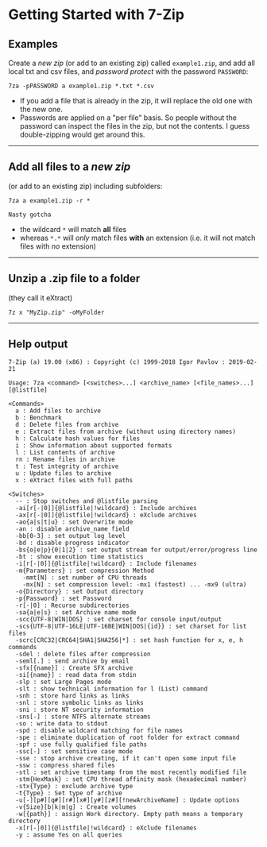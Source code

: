 ﻿# Getting Started with 7-Zip


## Examples

Create a *new zip* (or add to an existing zip) called `example1.zip`, and add all local txt and csv files, and *password protect* with the password `PASSWORD`:

	7za -pPASSWORD a example1.zip *.txt *.csv


- If you add a file that is already in the zip, it will replace the old one with the new one.
- Passwords are applied on a "per file" basis. So people without the password can inspect the files in the zip, but not the contents. I guess double-zipping would get around this.

-----


## Add all files to a *new zip*

(or add to an existing zip) including subfolders:


	7za a example1.zip -r *


`Nasty gotcha`

- the wildcard `*` will match **all** files
- whereas `*.*` will *only* match files **with** an extension (i.e. it will not match files with *no* extension)


-----

## Unzip a .zip file to a folder

(they call it eXtract)

	7z x "MyZip.zip" -oMyFolder



-----


## Help output

	7-Zip (a) 19.00 (x86) : Copyright (c) 1999-2018 Igor Pavlov : 2019-02-21

	Usage: 7za <command> [<switches>...] <archive_name> [<file_names>...] [@listfile]

	<Commands>
	  a : Add files to archive
	  b : Benchmark
	  d : Delete files from archive
	  e : Extract files from archive (without using directory names)
	  h : Calculate hash values for files
	  i : Show information about supported formats
	  l : List contents of archive
	  rn : Rename files in archive
	  t : Test integrity of archive
	  u : Update files to archive
	  x : eXtract files with full paths

	<Switches>
	  -- : Stop switches and @listfile parsing
	  -ai[r[-|0]]{@listfile|!wildcard} : Include archives
	  -ax[r[-|0]]{@listfile|!wildcard} : eXclude archives
	  -ao{a|s|t|u} : set Overwrite mode
	  -an : disable archive_name field
	  -bb[0-3] : set output log level
	  -bd : disable progress indicator
	  -bs{o|e|p}{0|1|2} : set output stream for output/error/progress line
	  -bt : show execution time statistics
	  -i[r[-|0]]{@listfile|!wildcard} : Include filenames
	  -m{Parameters} : set compression Method
		-mmt[N] : set number of CPU threads
		-mx[N] : set compression level: -mx1 (fastest) ... -mx9 (ultra)
	  -o{Directory} : set Output directory
	  -p{Password} : set Password
	  -r[-|0] : Recurse subdirectories
	  -sa{a|e|s} : set Archive name mode
	  -scc{UTF-8|WIN|DOS} : set charset for console input/output
	  -scs{UTF-8|UTF-16LE|UTF-16BE|WIN|DOS|{id}} : set charset for list files
	  -scrc[CRC32|CRC64|SHA1|SHA256|*] : set hash function for x, e, h commands
	  -sdel : delete files after compression
	  -seml[.] : send archive by email
	  -sfx[{name}] : Create SFX archive
	  -si[{name}] : read data from stdin
	  -slp : set Large Pages mode
	  -slt : show technical information for l (List) command
	  -snh : store hard links as links
	  -snl : store symbolic links as links
	  -sni : store NT security information
	  -sns[-] : store NTFS alternate streams
	  -so : write data to stdout
	  -spd : disable wildcard matching for file names
	  -spe : eliminate duplication of root folder for extract command
	  -spf : use fully qualified file paths
	  -ssc[-] : set sensitive case mode
	  -sse : stop archive creating, if it can't open some input file
	  -ssw : compress shared files
	  -stl : set archive timestamp from the most recently modified file
	  -stm{HexMask} : set CPU thread affinity mask (hexadecimal number)
	  -stx{Type} : exclude archive type
	  -t{Type} : Set type of archive
	  -u[-][p#][q#][r#][x#][y#][z#][!newArchiveName] : Update options
	  -v{Size}[b|k|m|g] : Create volumes
	  -w[{path}] : assign Work directory. Empty path means a temporary directory
	  -x[r[-|0]]{@listfile|!wildcard} : eXclude filenames
	  -y : assume Yes on all queries